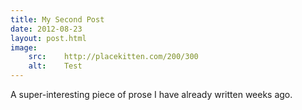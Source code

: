 ```yaml
---
title: My Second Post
date: 2012-08-23
layout: post.html
image:
    src:    http://placekitten.com/200/300
    alt:    Test
---
```


A super-interesting piece of prose I have already written weeks ago.
